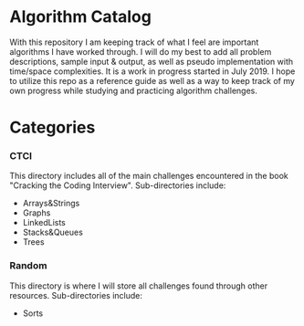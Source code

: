 # Algorithm Catalog
With this repository I am keeping track of what I feel are important algorithms I have worked through. I will do my best to add all problem descriptions, sample input & output, as well as pseudo implementation with time/space complexities. It is a work in progress started in July 2019. I hope to utilize this repo as a reference guide as well as a way to keep track of my own progress while studying and practicing algorithm challenges.
# Categories
### CTCI
This directory includes all of the main challenges encountered in the book "Cracking the Coding Interview". Sub-directories include:
- Arrays&Strings
- Graphs
- LinkedLists
- Stacks&Queues
- Trees
### Random
This directory is where I will store all challenges found through other resources. Sub-directories include: 
- Sorts